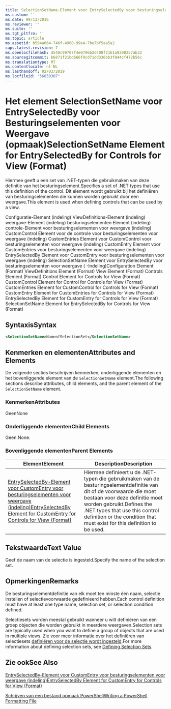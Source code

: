 ```yaml
---
title: SelectionSetName-Element voor EntrySelectedBy voor besturingselementen voor weergave (indeling) | Microsoft Docs
ms.custom: ''
ms.date: 09/13/2016
ms.reviewer: ''
ms.suite: ''
ms.tgt_pltfrm: ''
ms.topic: article
ms.assetid: b594a064-746f-4900-99e4-7be7bf5aa5a2
caps.latest.revision: 7
ms.openlocfilehash: d540c99707f4e0796b2d408f2161a9208257ab32
ms.sourcegitcommit: b6871f21bd666f9cd71dd336bb3f844cf472b56c
ms.translationtype: MT
ms.contentlocale: nl-NL
ms.lasthandoff: 02/03/2019
ms.locfileid: "56850307"
---
```

# <a name="selectionsetname-element-for-entryselectedby-for-controls-for-view-format"></a><span data-ttu-id="bb0e7-102">Het element SelectionSetName voor EntrySelectedBy voor Besturingselementen voor Weergave (opmaak)</span><span class="sxs-lookup"><span data-stu-id="bb0e7-102">SelectionSetName Element for EntrySelectedBy for Controls for View (Format)</span></span>

<span data-ttu-id="bb0e7-103">Hiermee geeft u een set van .NET-typen die gebruikmaken van deze definitie van het besturingselement.</span><span class="sxs-lookup"><span data-stu-id="bb0e7-103">Specifies a set of .NET types that use this definition of the control.</span></span> <span data-ttu-id="bb0e7-104">Dit element wordt gebruikt bij het definiëren van besturingselementen die kunnen worden gebruikt door een weergave.</span><span class="sxs-lookup"><span data-stu-id="bb0e7-104">This element is used when defining controls that can be used by a view.</span></span>

<span data-ttu-id="bb0e7-105">Configuratie-Element (indeling) ViewDefinitions-Element (indeling) weergave-Element (indeling) besturingselementen Element (indeling) controle-Element voor besturingselementen voor weergave (indeling) CustomControl Element voor de controle voor besturingselementen voor weergave (indeling) CustomEntries Element voor CustomControl voor besturingselementen voor weergave (indeling) CustomEntry Element voor CustomEntries voor besturingselementen voor weergave (indeling) EntrySelectedBy Element voor CustomEntry voor besturingselementen voor weergave (indeling) SelectionSetName Element voor EntrySelectedBy voor besturingselementen voor weergave ( -Indeling)</span><span class="sxs-lookup"><span data-stu-id="bb0e7-105">Configuration Element (Format) ViewDefinitions Element (Format) View Element (Format) Controls Element (Format) Control Element for Controls for View (Format) CustomControl Element for Control for Controls for View (Format) CustomEntries Element for CustomControl for Controls for View (Format) CustomEntry Element for CustomEntries for Controls for View (Format) EntrySelectedBy Element for CustomEntry for Controls for View (Format) SelectionSetName Element for EntrySelectedBy for Controls for View (Format)</span></span>

## <a name="syntax"></a><span data-ttu-id="bb0e7-106">Syntaxis</span><span class="sxs-lookup"><span data-stu-id="bb0e7-106">Syntax</span></span>

```xml
<SelectionSetName>NameofSelectionSet</SelectionSetName>

```

## <a name="attributes-and-elements"></a><span data-ttu-id="bb0e7-107">Kenmerken en elementen</span><span class="sxs-lookup"><span data-stu-id="bb0e7-107">Attributes and Elements</span></span>

<span data-ttu-id="bb0e7-108">De volgende secties beschrijven kenmerken, onderliggende elementen en het bovenliggende element van de `SelectionSetName` element.</span><span class="sxs-lookup"><span data-stu-id="bb0e7-108">The following sections describe attributes, child elements, and the parent element of the `SelectionSetName` element.</span></span>

### <a name="attributes"></a><span data-ttu-id="bb0e7-109">Kenmerken</span><span class="sxs-lookup"><span data-stu-id="bb0e7-109">Attributes</span></span>

<span data-ttu-id="bb0e7-110">Geen</span><span class="sxs-lookup"><span data-stu-id="bb0e7-110">None</span></span>

### <a name="child-elements"></a><span data-ttu-id="bb0e7-111">Onderliggende elementen</span><span class="sxs-lookup"><span data-stu-id="bb0e7-111">Child Elements</span></span>

<span data-ttu-id="bb0e7-112">Geen.</span><span class="sxs-lookup"><span data-stu-id="bb0e7-112">None.</span></span>

### <a name="parent-elements"></a><span data-ttu-id="bb0e7-113">Bovenliggende elementen</span><span class="sxs-lookup"><span data-stu-id="bb0e7-113">Parent Elements</span></span>

|<span data-ttu-id="bb0e7-114">Element</span><span class="sxs-lookup"><span data-stu-id="bb0e7-114">Element</span></span>|<span data-ttu-id="bb0e7-115">Description</span><span class="sxs-lookup"><span data-stu-id="bb0e7-115">Description</span></span>|
|-------------|-----------------|
|[<span data-ttu-id="bb0e7-116">EntrySelectedBy-Element voor CustomEntry voor besturingselementen voor weergave (indeling)</span><span class="sxs-lookup"><span data-stu-id="bb0e7-116">EntrySelectedBy Element for CustomEntry for Controls for View (Format)</span></span>](./entryselectedby-element-for-customentry-for-controls-for-view-format.md)|<span data-ttu-id="bb0e7-117">Hiermee definieert u de .NET-typen die gebruikmaken van de besturingselementdefinitie van dit of de voorwaarde die moet bestaan voor deze definitie moet worden gebruikt.</span><span class="sxs-lookup"><span data-stu-id="bb0e7-117">Defines the .NET types that use this control definition or the condition that must exist for this definition to be used.</span></span>|

## <a name="text-value"></a><span data-ttu-id="bb0e7-118">Tekstwaarde</span><span class="sxs-lookup"><span data-stu-id="bb0e7-118">Text Value</span></span>

<span data-ttu-id="bb0e7-119">Geef de naam van de selectie is ingesteld.</span><span class="sxs-lookup"><span data-stu-id="bb0e7-119">Specify the name of the selection set.</span></span>

## <a name="remarks"></a><span data-ttu-id="bb0e7-120">Opmerkingen</span><span class="sxs-lookup"><span data-stu-id="bb0e7-120">Remarks</span></span>

<span data-ttu-id="bb0e7-121">De besturingselementdefinitie van elk moet ten minste één naam, selectie instellen of selectievoorwaarde gedefinieerd hebben.</span><span class="sxs-lookup"><span data-stu-id="bb0e7-121">Each control definition must have at least one type name, selection set, or selection condition defined.</span></span>

<span data-ttu-id="bb0e7-122">Selectiesets worden meestal gebruikt wanneer u wilt definiëren van een groep objecten die worden gebruikt in meerdere weergaven.</span><span class="sxs-lookup"><span data-stu-id="bb0e7-122">Selection sets are typically used when you want to define a group of objects that are used in multiple views.</span></span> <span data-ttu-id="bb0e7-123">Zie voor meer informatie over het definiëren van selectiesets [definiëren voor de selectie wordt ingesteld](./defining-selection-sets.md).</span><span class="sxs-lookup"><span data-stu-id="bb0e7-123">For more information about defining selection sets, see [Defining Selection Sets](./defining-selection-sets.md).</span></span>

## <a name="see-also"></a><span data-ttu-id="bb0e7-124">Zie ook</span><span class="sxs-lookup"><span data-stu-id="bb0e7-124">See Also</span></span>

[<span data-ttu-id="bb0e7-125">EntrySelectedBy-Element voor CustomEntry voor besturingselementen voor weergave (indeling)</span><span class="sxs-lookup"><span data-stu-id="bb0e7-125">EntrySelectedBy Element for CustomEntry for Controls for View (Format)</span></span>](./entryselectedby-element-for-customentry-for-controls-for-view-format.md)

[<span data-ttu-id="bb0e7-126">Schrijven van een bestand opmaak PowerShell</span><span class="sxs-lookup"><span data-stu-id="bb0e7-126">Writing a PowerShell Formatting File</span></span>](./writing-a-powershell-formatting-file.md)
